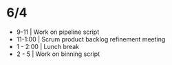 # 6/4

- 9-11 | Work on pipeline script
- 11-1:00 | Scrum product backlog refinement meeting
- 1 - 2:00 | Lunch break
- 2 - 5 | Work on binning script